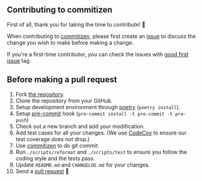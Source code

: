 ## Contributing to commitizen

First of all, thank you for taking the time to contribute! 🎉

When contributing to [commitizen](https://github.com/commitizen-tools/commitizen), please first create an [issue](https://github.com/commitizen-tools/commitizen/issues) to discuss the change you wish to make before making a change.

If you're a first-time contributor, you can check the issues with [good first issue](https://github.com/commitizen-tools/commitizen/issues?q=is%3Aissue+is%3Aopen+label%3A%22good+first+issue%22) tag.

## Before making a pull request

1. Fork [the repository](https://github.com/commitizen-tools/commitizen).
2. Clone the repository from your GitHub.
3. Setup development environment through [poetry](https://python-poetry.org/) (`poetry install`).
4. Setup [pre-commit](https://pre-commit.com/) hook (`pre-commit install -t pre-commit -t pre-push`)
5. Check out a new branch and add your modification.
6. Add test cases for all your changes.
   (We use [CodeCov](https://codecov.io/) to ensure our test coverage does not drop.)
7. Use [commitizen](https://github.com/commitizen-tools/commitizen) to do git commit.
8. Run `./scripts/reformat` and `./scripts/test` to ensure you follow the coding style and the tests pass.
9. Update `READMD.md` and `CHANGELOG.md` for your changes.
10. Send a [pull request](https://github.com/commitizen-tools/commitizen/pulls) 🙏
